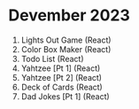 # Devember 2023
1. Lights Out Game (React)
2. Color Box Maker (React)
3. Todo List (React)
4. Yahtzee [Pt 1] (React)
5. Yahtzee [Pt 2] (React)
6. Deck of Cards (React) 
7. Dad Jokes [Pt 1] (React)